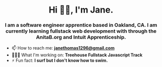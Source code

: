 <h1 align="center">Hi 👋🏽, I'm Jane.</h1>
<h3 align="center">I am a software engineer apprentice based in Oakland, CA. I am currently learning fullstack web development with through the AnitaB.org and Intuit Apprenticeship. </h3>

- 📫 How to reach me: **janethomas1296@gmail.com**
- 👩🏽‍💻 What I'm working on: **Treehouse Fullstack Javascript Track**
- ⚡ Fun fact: **I surf but I don't know how to swim.**


